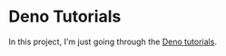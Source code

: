 # Deno Tutorials

In this project, I'm just going through the [Deno tutorials](https://docs.deno.com/runtime/tutorials/).
